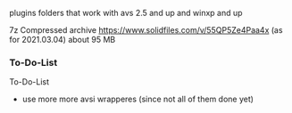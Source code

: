 plugins folders that work with avs 2.5 and up and winxp and up

7z Compressed archive https://www.solidfiles.com/v/55QP5Ze4Paa4x (as for 2021.03.04) about 95 MB

### To-Do-List
To-Do-List
* use more more avsi wrapperes (since not all of them done yet)
